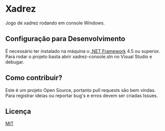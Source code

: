 # Xadrez

Jogo de xadrez rodando em console Windows.

## Configuração para Desenvolvimento

É necessário ter instalado na máquina o [.NET Framework](https://dotnet.microsoft.com/download/dotnet-framework) 4.5 ou superior.
Para rodar o projeto basta abrir xadrez-console.sln no Visual Studio e debugar.

## Como contribuir?
Este é um projeto Open Source, portanto pull requests são bem vindas. 
Para registrar ideias ou reportar bug's e erros devem ser criadas Issues.

## Licença
[MIT](https://choosealicense.com/licenses/mit/)

